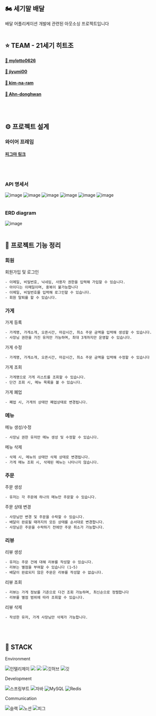 ## 🏍️ 세기말 배달
배달 어플리케이션 개발에 관련된 아웃소싱 프로젝트입니다
<br/><br />

## ⭐ TEAM - 21세기 히트조
#### [👤 mylotto0626](https://github.com/mylotto0626)
#### [👤 jiyumi00](https://github.com/jiyumi00)
#### [👤 kim-na-ram](https://github.com/kim-na-ram)
#### [👤 Ahn-donghwan](https://github.com/Ahn-donghwan)
<br/><br />

## ⚙️ 프로젝트 설계
### 와이어 프레임 
#### [피그마 링크](https://www.figma.com/board/Fo0kF0xJZH1dkS87RF3ho3/Untitled?node-id=0-1&node-type=canvas)
<br/></br>

### API 명세서
![image](https://github.com/user-attachments/assets/ad1831b9-bfa5-4f4a-a213-4846c97b7c8b)
![image](https://github.com/user-attachments/assets/f3433b1c-e8b1-4cac-b027-e743a205f76d)
![image](https://github.com/user-attachments/assets/e11b22a1-b709-4b88-a1d6-cc0c9687ac4a)
![image](https://github.com/user-attachments/assets/ab7a0fc7-ab30-48e0-9961-da718bc4a834)
![image](https://github.com/user-attachments/assets/46c61750-ebc8-4b74-8e00-f0b52a779300)
![image](https://github.com/user-attachments/assets/e454bc02-36c2-46c7-a1d9-34639bebe58b)
<br/></br>

### ERD diagram
![image](https://github.com/user-attachments/assets/c35290b7-3bab-402e-a1d5-6fa332066a5a)
<br/></br>

## 📌 프로젝트 기능 정리
### 회원
회원가입 및 로그인

    - 이메일, 비밀번호, 닉네임, 사용자 권한을 입력해 가입할 수 있습니다.
    - 아이디는 이메일이며, 중복이 불가능합니다
    - 이메일, 비밀번호를 입력해 로그인할 수 있습니다.
    - 회원 탈퇴를 할 수 있습니다.

### 가게

가게 등록

    - 가게명, 가게소개, 오픈시간, 마감시간, 최소 주문 금액을 입력해 생성할 수 있습니다. 
    - 사장님 권한을 가진 유저만 가능하며, 최대 3개까지만 운영할 수 있습니다.
    

가게 수정

    - 가게명, 가게소개, 오픈시간, 마감시간, 최소 주문 금액을 입력해 수정할 수 있습니다


가게 조회

    - 가게명으로 가게 리스트를 조회할 수 있습니다.
    - 단건 조회 시, 메뉴 목록을 볼 수 있습니다.
    
가게 폐업

    - 폐업 시, 가게의 상태만 폐업상태로 변경됩니다.

### 메뉴

메뉴 생성/수정

    - 사장님 권한 유저만 메뉴 생성 및 수정할 수 있습니다.

메뉴 삭제

    - 삭제 시, 메뉴의 상태만 삭제 상태로 변경됩니다.
    - 가게 메뉴 조회 시, 삭제된 메뉴는 나타나지 않습니다.

### 주문

주문 생성

    - 유저는 각 주문에 하나의 메뉴만 주문할 수 있습니다.
    
주문 상태 변경

    - 사장님만 변경 및 주문을 수락할 수 있습니다.
    - 배달이 완료될 때까지의 모든 상태를 순서대로 변경합니다.
    - 사장님은 주문을 수락하기 전에만 주문 취소가 가능합니다.

### 리뷰
  
리뷰 생성

    - 유저는 주문 건에 대해 리뷰를 작성할 수 있습니다.
    - 리뷰는 별점을 부여할 수 있습니다 (1~5)
    - 배달이 완료되지 않은 주문은 리뷰를 작성할 수 없습니다.
    
리뷰 조회

    - 리뷰는 가게 정보를 기준으로 다건 조회 가능하며, 최신순으로 정렬합니다
    - 리뷰를 별점 범위에 따라 조회할 수 있습니다.
    
리뷰 삭제

    - 작성한 유저, 가게 사장님만 삭제가 가능합니다.
   

<br/><br />
## 🚀 STACK

Environment


![인텔리제이](   https://img.shields.io/badge/IntelliJ_IDEA-000000.svg?style=for-the-badge&logo=intellij-idea&logoColor=white)
![](https://img.shields.io/badge/Gradle-02303a?style=for-the-badge&logo=gradle&logoColor=white)
![](https://img.shields.io/badge/Postman-ff6c37?style=for-the-badge&logo=postman&logoColor=white)
![깃허브](https://img.shields.io/badge/GitHub-100000?style=for-the-badge&logo=github&logoColor=white)
![깃](https://img.shields.io/badge/GIT-E44C30?style=for-the-badge&logo=git&logoColor=white)

Development

![스프링부트](https://img.shields.io/badge/SpringBoot-6db33f?style=for-the-badge&logo=springboot&logoColor=white)
![자바](https://img.shields.io/badge/Java-ED8B00?style=for-the-badge&logo=openjdk&logoColor=white)
![MySQL](https://img.shields.io/badge/mysql-4479A1?style=for-the-badge&logo=mysql&logoColor=white)
![Redis](https://img.shields.io/badge/Redis-FF4438?style=for-the-badge&logo=Redis&logoColor=white)

Communication

![슬랙](  https://img.shields.io/badge/Slack-4A154B?style=for-the-badge&logo=slack&logoColor=white)
![노션](https://img.shields.io/badge/Notion-000000?style=for-the-badge&logo=notion&logoColor=white)
![피그](https://img.shields.io/badge/figma-F24E1E?style=for-the-badge&logo=figma&logoColor=white)

<br/><br />



<br/><br />

